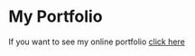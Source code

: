 # My Portfolio
If you want to see my online portfolio <a href="https://akwancakra.github.io/">click here</a>
